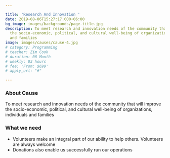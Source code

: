 ```yaml
---

title: 'Research And Innovation '
date: 2019-08-06T15:27:17.000+06:00
bg_image: images/backgrounds/page-title.jpg
description: To meet research and innovation needs of the community that will improve
  the socio-economic, political, and cultural well-being of organizations, individuals
  and families
image: images/causes/cause-4.jpg
# category: Programming
# teacher: Zim Cook
# duration: 06 Month
# weekly: 03 hours
# fee: 'From: $699'
# apply_url: "#"

---
```

### About Cause

To meet research and innovation needs of the community that will improve the socio-economic, political, and cultural well-being of organizations, individuals and families

### What we need

* Volunteers make an integral part of our ability to help others. Volunteers are always welcome 
* Donations also enable us successfully run our operations


